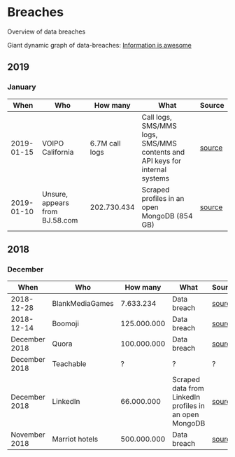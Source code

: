 # Breaches
Overview of data breaches

Giant dynamic graph of data-breaches:
[Information is awesome](https://informationisbeautiful.net/visualizations/worlds-biggest-data-breaches-hacks/)


## 2019

### January
| When | Who | How many | What | Source |
| ---- |--------|--------|--------|-------|
|2019-01-15 | VOIPO California | 6.7M call logs | Call logs, SMS/MMS logs, SMS/MMS contents and API keys for internal systems | [source](https://thehackernews.com/2019/01/voip-service-database-hacking.html) |
|2019-01-10 | Unsure, appears from BJ.58.com | 202.730.434 | Scraped profiles in an open MongoDB (854 GB) | [source](https://thehackernews.com/2019/01/mongodb-chinese-database.html) |

## 2018

### December

| When | Who | How many | What | Source |
| ---- |--------|--------|--------|-------|
| 2018-12-28 | BlankMediaGames | 7.633.234 | Data breach | [source](https://www.bleepingcomputer.com/news/security/27-percent-of-passwords-from-town-of-salem-breach-already-cracked/) |
| 2018-12-14 | Boomoji | 125.000.000 | Data breach | [source](https://techcrunch.com/2018/12/13/popular-boomoji-app-exposed-millions-contact-lists-location-data/) |
| December 2018 | Quora | 100.000.000 | Data breach | [source](https://techcrunch.com/2018/12/03/quora-says-100-million-users-may-have-been-affected-by-data-breach/) |
| December 2018 | Teachable | ? | ? | ? |
| December 2018 | LinkedIn | 66.000.000 | Scraped data from LinkedIn profiles in an open MongoDB | [source](https://www.bleepingcomputer.com/news/security/unprotected-mongodb-exposes-scraped-profile-data-of-66-million/) |
| November 2018 | Marriot hotels | 500.000.000 | Data breach | [source](https://techcrunch.com/2018/11/30/starwood-hotels-says-500-million-guest-records-stolen-in-massive-data-breach/) |
